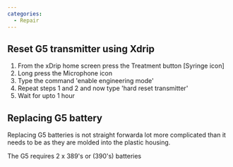 ```yaml
---
categories:
  - Repair
---
```


## Reset G5 transmitter using Xdrip

1. From the xDrip home screen press the Treatment button [Syringe icon]
2. Long press the Microphone icon
3. Type the command 'enable engineering mode'
4. Repeat steps 1 and 2 and now type 'hard reset transmitter'
5. Wait for upto 1 hour

## Replacing G5 battery

Replacing G5 batteries is not straight forwarda lot more complicated than it needs to be as they are molded into the plastic housing.

The G5 requires 2 x 389's or (390's) batteries

